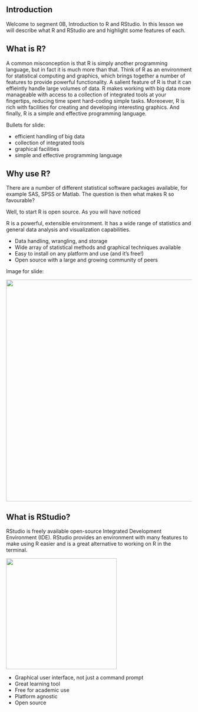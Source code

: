 ## Introduction

Welcome to segment 0B, Introduction to R and RStudio. In this lesson we will describe what R and RStudio are and highlight some features of each.


## What is R?

A common misconception is that R is simply another programming language, but in fact it is much more than that. Think of R as an environment for statistical computing and graphics, which brings together a number of features to provide powerful functionality. A salient feature of R is that it can effieintly handle large volumes of data. R makes working with big data more manageable with access to a collection of integrated tools at your fingertips, reducing time spent hard-coding simple tasks. Moreoever, R is rich with facilities for creating and developing interesting graphics. And finally, R is a simple and effective programming language.


Bullets for slide:

* efficient handling of big data 
* collection of integrated tools
* graphical facilities
* simple and effective programming language


## Why use R?

There are a number of different statistical software packages available, for example SAS, SPSS or Matlab. The question is then what makes R so favourable?

Well, to start R is open source. As you will have noticed

R is a powerful, extensible environment. It has a wide range of statistics and general data analysis and visualization capabilities.

* Data handling, wrangling, and storage
* Wide array of statistical methods and graphical techniques available
* Easy to install on any platform and use (and it’s free!)
* Open source with a large and growing community of peers


Image for slide:

<img src="../img/why_R.png" width="600">




## What is RStudio?

RStudio is freely available open-source Integrated Development Environment (IDE). RStudio provides an environment with many features to make using R easier and is a great alternative to working on R in the terminal. 

<img src="../img/rstudio_logo.png" width="300">

* Graphical user interface, not just a command prompt
* Great learning tool 
* Free for academic use
* Platform agnostic
* Open source
